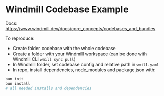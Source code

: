 # Windmill Codebase Example

Docs: https://www.windmill.dev/docs/core_concepts/codebases_and_bundles

To reproduce:
- Create folder codebase with the whole codebase
- Create a folder with your Windmill workspace (can be done with Windmill CLI `wmill sync pull`)
- In Windmill folder, set codebase config and relative path in `wmill.yaml`
- In repo, install dependencies, node_modules and package.json with:

```bash
bun init
bun install
# all needed installs and dependencies
```